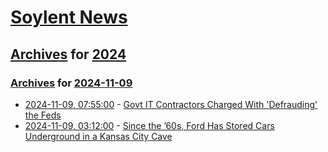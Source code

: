 # [Soylent News](../../../README.md)

## [Archives](../../index.md) for [2024](../index.md)

### [Archives](../../index.md) for [2024-11-09](index.md)

* [2024-11-09, 07:55:00](https://soylentnews.org/article.pl?sid=24/11/08/0237239&from=rss) - [Govt IT Contractors Charged With 'Defrauding' the Feds](https://soylentnews.org/article.pl?sid=24/11/08/0237239&from=rss)
* [2024-11-09, 03:12:00](https://soylentnews.org/article.pl?sid=24/11/08/0233221&from=rss) - [Since the ’60s, Ford Has Stored Cars Underground in a Kansas City Cave](https://soylentnews.org/article.pl?sid=24/11/08/0233221&from=rss)
